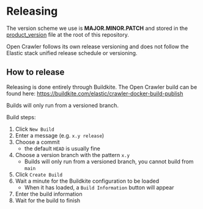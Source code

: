 # Releasing

The version scheme we use is **MAJOR.MINOR.PATCH** and stored in the [product_version](../product_version) file at the root of this repository.

Open Crawler follows its own release versioning and does not follow the Elastic stack unified release schedule or versioning.

## How to release

Releasing is done entirely through Buildkite.
The Open Crawler build can be found here: https://buildkite.com/elastic/crawler-docker-build-publish

Builds will only run from a versioned branch.

Build steps:

1. Click `New Build`
2. Enter a message (e.g. `x.y release`)
3. Choose a commit
   - the default `HEAD` is usually fine
4. Choose a version branch with the pattern `x.y`
   - Builds will only run from a versioned branch, you cannot build from `main`
5. Click `Create Build`
6. Wait a minute for the Buildkite configuration to be loaded
   - When it has loaded, a `Build Information` button will appear
7. Enter the build information
8. Wait for the build to finish
